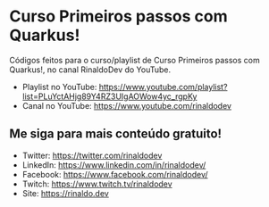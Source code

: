 # Curso Primeiros passos com Quarkus!

Códigos feitos para o curso/playlist de Curso Primeiros passos com Quarkus!, no canal RinaldoDev do YouTube.

* Playlist no YouTube: https://www.youtube.com/playlist?list=PLuYctAHjg89Y4RZ3UIgAOWow4yc_rgpKy
* Canal no YouTube: https://www.youtube.com/rinaldodev

## Me siga para mais conteúdo gratuito!

* Twitter: https://twitter.com/rinaldodev
* LinkedIn: https://www.linkedin.com/in/rinaldodev/
* Facebook: https://www.facebook.com/rinaldodev/
* Twitch: https://www.twitch.tv/rinaldodev
* Site: https://rinaldo.dev
